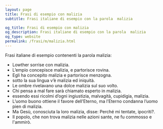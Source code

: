 ```yaml
---
layout: page
title: Frasi di esempio con malizia 
subtitle: Frasi italiane di esempio con la parola  malizia

og_title: Frasi di esempio con malizia 
og_description: Frasi italiane di esempio con la parola  malizia
og_type: website
permalink: /frasi/m/malizia.html
---
```


Frasi italiane di esempio contenenti la parola malizia:


- Lowther sorrise con malizia.
- L’empio concepisce malizia, e partorisce rovina.
- Egli ha concepito malizia e partorisce menzogna.
- sotto la sua lingua v’è malizia ed iniquità.
- Le ombre rivelavano una dolce malizia sul suo volto.
- Chi pensa a mal fare sarà chiamato esperto in malizia.
- essendo essi ricolmi d’ogni ingiustizia, malvagità, cupidigia, malizia.
- L’uomo buono ottiene il favore dell’Eterno, ma l’Eterno condanna l’uomo pien di malizia.
- Ma Gesù, conosciuta la loro malizia, disse: Perché mi tentate, ipocriti?.
- Il popolo, che non trova malizia nelle azioni sante, ne fu commosso e l'ammirò.
